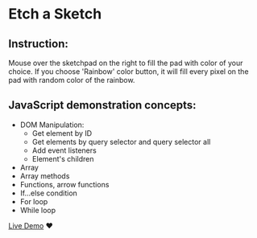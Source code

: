 # Etch a Sketch

## Instruction:
Mouse over the sketchpad on the right to fill the pad with color of your choice.
If you choose 'Rainbow' color button, it will fill every pixel on the pad with random color of the rainbow.

## JavaScript demonstration concepts:
- DOM Manipulation:
    - Get element by ID
    - Get elements by query selector and query selector all
    - Add event listeners
    - Element's children
- Array
- Array methods
- Functions, arrow functions
- If...else condition
- For loop
- While loop

[Live Demo](https://zacharytruong.github.io/etch-a-sketch/) ❤️